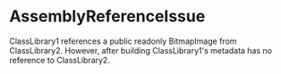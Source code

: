 # AssemblyReferenceIssue

ClassLibrary1 references a public readonly BitmapImage from ClassLibrary2.
However, after building ClassLibrary1's metadata has no reference to ClassLibrary2.

